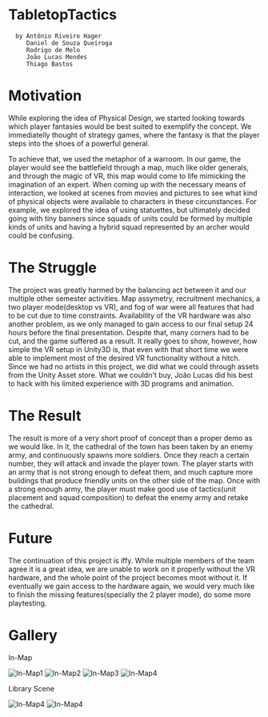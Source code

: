 # TabletopTactics
      by Antônio Riveiro Hager
         Daniel de Souza Queiroga
         Rodrigo de Melo
         João Lucas Mendes
         Thiago Bastos
         
# Motivation
While exploring the idea of Physical Design, we started looking towards which player fantasies would be best suited to exemplify the concept. We immediatelly thought of strategy games, where the fantasy is that the player steps into the shoes of a powerful general.

To achieve that, we used the metaphor of a warroom. In our game, the player would see the battlefield through a map, much like older generals, and through the magic of VR, this map would come to life mimicking the imagination of an expert. When coming up with the necessary means of interaction, we looked at scenes from movies and pictures to see what kind of physical objects were available to characters in these circunstances. For example, we explored the idea of using statuettes, but ultimately decided going with tiny banners since squads of units could be formed by multiple kinds of units and having a hybrid squad represented by an archer would could be confusing.

# The Struggle
The project was greatly harmed by the balancing act between it and our multiple other semester activities. Map assymetry, recruitment mechanics, a two player mode(desktop vs VR), and fog of war were all features that had to be cut due to time constraints. Availability of the VR hardware was also another problem, as we only managed to gain access to our final setup 24 hours before the final presentation. Despite that, many corners had to be cut, and the game suffered as a result. It really goes to show, however, how simple the VR setup in Unity3D is, that even with that short time we were able to implement most of the desired VR functionality without a hitch. Since we had no artists in this project, we did what we could through assets from the Unity Asset store. What we couldn't buy, João Lucas did his best to hack with his limited experience with 3D programs and animation.

# The Result
The result is more of a very short proof of concept than a proper demo as we would like. In it, the cathedral of the town has been taken by an enemy army, and continuously spawns more soldiers. Once they reach a certain number, they will attack and invade the player town. The player starts with an army that is not strong enough to defeat them, and much capture more buildings that produce friendly units on the other side of the map. Once with a strong enough army, the player must make good use of tactics(unit placement and squad composition) to defeat the enemy army and retake the cathedral.

# Future
The continuation of this project is iffy. While multiple members of the team agree it is a great idea, we are unable to work on it properly without the VR hardware, and the whole point of the project becomes moot without it. If eventually we gain access to the hardware again, we would very much like to finish the missing features(specially the 2 player mode), do some more playtesting.

# Gallery
In-Map

![In-Map1](https://i.imgur.com/SsZ4IcG.png)
![In-Map2](https://i.imgur.com/IEZJqTN.png)
![In-Map3](https://i.imgur.com/w42hcgk.png)
![In-Map4](https://i.imgur.com/7QmMGgO.png)

Library Scene

![In-Map4](https://i.imgur.com/7M0P2gO.jpg)
![In-Map4](https://i.imgur.com/sjLtOXX.jpg)
